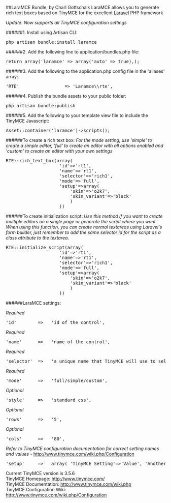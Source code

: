 ##LaraMCE Bundle, by Charl Gottschalk
LaraMCE allows you to generate rich text boxes based on TinyMCE for the excellent [Laravel](http://laravel.com/ "Laravel") PHP framework

*Update: Now supports all TinyMCE configuration settings*

######1. Install using Artisan CLI:

<pre>php artisan bundle:install laramce</pre>

######2. Add the following line to application/bundles.php file:

<pre>return array('laramce' => array('auto' => true),);</pre>

######3. Add the following to the application.php config file in the 'aliases' array:

<pre>'RTE'                 => 'Laramce\\rte',</pre>

######4. Publish the bundle assets to your public folder:

<pre>php artisan bundle:publish</pre>

######5. Add the following to your template view file to include the TinyMCE Javascript:

<pre>Asset::container('laramce')->scripts();</pre>

######To create a rich text box:
_For the mode setting, use 'simple' to create a simple editor, 'full' to create an editor with all options enabled and 'custom' to create an editor with your own settings_

<pre>
RTE::rich_text_box(array(
					'id'=>'rt1',
					'name'=>'rt1',
					'selector'=>'rich1',
					'mode'=>'full',
					'setup'=>array(
						'skin'=>'o2k7',
						'skin_variant'=>'black'
						)
					))
</pre>

######To create initialization script:
_Use this method if you want to create multiple editors on a single page or generate the script where you want._<br/>
_When using this function, you can create normal textareas using Laravel's form builder, just remember to add the same selector id for the script as a class attribute to the textarea._

<pre>
RTE::initialize_script(array(
					'id'=>'rt1',
					'name'=>'rt1',
					'selector'=>'rich1',
					'mode'=>'full',
					'setup'=>array(
						'skin'=>'o2k7',
						'skin_variant'=>'black'
						)
					))
</pre>

######LaraMCE settings:

*Required*
<pre>'id'        =>   'id of the control',</pre>

*Required*
<pre>'name'      =>   'name of the control',</pre>

*Required*
<pre>'selector'  =>   'a unique name that TinyMCE will use to select the textarea',</pre>

*Required*
<pre>'mode'      =>   'full/simple/custom',</pre>

*Optional*
<pre>'style'     =>   'standard css',</pre>

*Optional*
<pre>'rows'      =>   '5',</pre>

*Optional*
<pre>'cols'      =>   '80',</pre>
                        
*Refer to TinyMCE configuration documentation for correct setting names and values* - http://www.tinymce.com/wiki.php/Configuration                     
<pre>'setup'     =>   array( 'TinyMCE Setting'=>'Value', 'Another TinyMCE Setting'=>'Value')</pre>

Current TinyMCE version is 3.5.6<br/>
TinyMCE Homepage: http://www.tinymce.com/<br/>
TinyMCE Documentation: http://www.tinymce.com/wiki.php<br/>
TinyMCE Configuration Wiki: http://www.tinymce.com/wiki.php/Configuration

